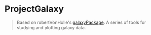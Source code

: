 # ProjectGalaxy

> Based on robertVonHolle's [galaxyPackage](github.com/robertVonHolle/galaxyPackage). A series of tools for studying and plotting galaxy data.


